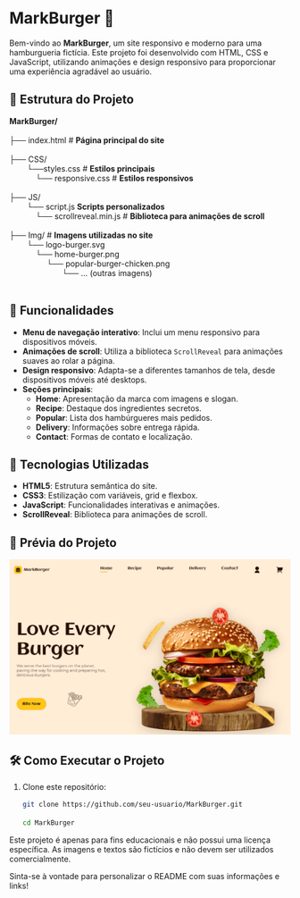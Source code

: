 # MarkBurger 🍔

Bem-vindo ao **MarkBurger**, um site responsivo e moderno para uma hamburgueria fictícia. Este projeto foi desenvolvido com HTML, CSS e JavaScript, utilizando animações e design responsivo para proporcionar uma experiência agradável ao usuário.

## 📂 Estrutura do Projeto

**MarkBurger/**<br> <br>
├── index.html  # **Página principal do site** <br><br>
               ├── CSS/ <br>
                &#8287;&#8287;&#8287;&#8287;&#8287;&#8287;&#8287;&#8287;└──styles.css # **Estilos principais** <br>
                    &#8287;&#8287;&#8287;&#8287;&#8287;&#8287;&#8287;&#8287;&#8287;&#8287;&#8287;&#8287;└── responsive.css  # **Estilos responsivos** <br><br>
              ├── JS/<br>
                 &#8287;&#8287;&#8287;&#8287;&#8287;&#8287;&#8287;&#8287;└── script.js **Scripts personalizados** <br>
                  &#8287;&#8287;&#8287;&#8287;&#8287;&#8287;&#8287;&#8287;&#8287;&#8287;&#8287;&#8287;└── scrollreveal.min.js  # **Biblioteca para animações de scroll** <br><br>
              ├── Img/  # **Imagens utilizadas no site** <br>
                 &#8287;&#8287;&#8287;&#8287;&#8287;&#8287;&#8287;&#8287;└── logo-burger.svg <br>
                  &#8287;&#8287;&#8287;&#8287;&#8287;&#8287;&#8287;&#8287;&#8287;&#8287;&#8287;&#8287;└── home-burger.png <br>
                     &#8287;&#8287;&#8287;&#8287;&#8287;&#8287;&#8287;&#8287;&#8287;&#8287;&#8287;&#8287;&#8287;&#8287;&#8287;&#8287;&#8287;└── popular-burger-chicken.png <br>
                      &#8287;&#8287;&#8287;&#8287;&#8287;&#8287;&#8287;&#8287;&#8287;&#8287;&#8287;&#8287;&#8287;&#8287;&#8287;&#8287;&#8287;&#8287;&#8287;&#8287;&#8287;&#8287;&#8287;&#8287;└── ... (outras imagens) <br>
<br>


## 🌟 Funcionalidades

- **Menu de navegação interativo**: Inclui um menu responsivo para dispositivos móveis.
- **Animações de scroll**: Utiliza a biblioteca `ScrollReveal` para animações suaves ao rolar a página.
- **Design responsivo**: Adapta-se a diferentes tamanhos de tela, desde dispositivos móveis até desktops.
- **Seções principais**:
  - **Home**: Apresentação da marca com imagens e slogan.
  - **Recipe**: Destaque dos ingredientes secretos.
  - **Popular**: Lista dos hambúrgueres mais pedidos.
  - **Delivery**: Informações sobre entrega rápida.
  - **Contact**: Formas de contato e localização.

## 🚀 Tecnologias Utilizadas

- **HTML5**: Estrutura semântica do site.
- **CSS3**: Estilização com variáveis, grid e flexbox.
- **JavaScript**: Funcionalidades interativas e animações.
- **ScrollReveal**: Biblioteca para animações de scroll.

## 📸 Prévia do Projeto

![MarkBurger Preview](Img/readme.img.png)

## 🛠️ Como Executar o Projeto

1. Clone este repositório:
   ```bash
   git clone https://github.com/seu-usuario/MarkBurger.git

   cd MarkBurger

Este projeto é apenas para fins educacionais e não possui uma licença específica. As imagens e textos são fictícios e não devem ser utilizados comercialmente.


Sinta-se à vontade para personalizar o README com suas informações e links!
